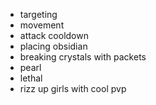 - targeting
- movement
- attack cooldown
- placing obsidian
- breaking crystals with packets
- pearl
- lethal
- rizz up girls with cool pvp